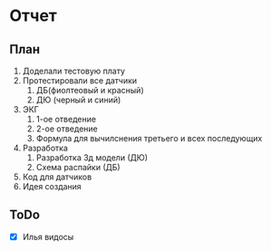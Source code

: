 # Отчет

## План

1. Доделали тестовую плату
2. Протестировали все датчики
   1. ДБ(фиолтеовый и красный)
   2. ДЮ (черный и синий)
3. ЭКГ
   1. 1-ое отведение
   2. 2-ое отведение
   3. Формула для вычилснения третьего и всех последующих
4. Разработка
   1. Разработка 3д модели (ДЮ)
   2. Схема распайки (ДБ)
5. Код для датчиков
6. Идея создания

## ToDo

- [x] Илья видосы
